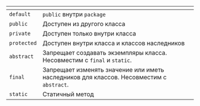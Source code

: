 <table>
<thead>
<tr>
<th></th>
<th></th>
</tr>
</thead>
<tbody>
<tr>
<td><code>default</code></td>
<td><code>public</code> внутри <code>package</code></td>
</tr>
<tr>
<td><code>public</code></td>
<td>Доступен из другого класса</td>
</tr>
<tr>
<td><code>private</code></td>
<td>Доступен только внутри класса</td>
</tr>
<tr>
<td><code>protected</code></td>
<td>Доступен внутри класса и классов наследников</td>
</tr>
<tr>
<td><code>abstract</code></td>
<td>Запрещает создавать экземпляры класса. Несовместим с <code>final</code> и <code>static</code>.</td>
</tr>
<tr>
<td><code>final</code></td>
<td>Запрещает изменять значение или иметь наследников для классов. Несовместим с <code>abstract</code>.</td>
</tr>
<tr>
<td><code>static</code></td>
<td>Статичный метод</td>
</tr>
</tbody>
</table>